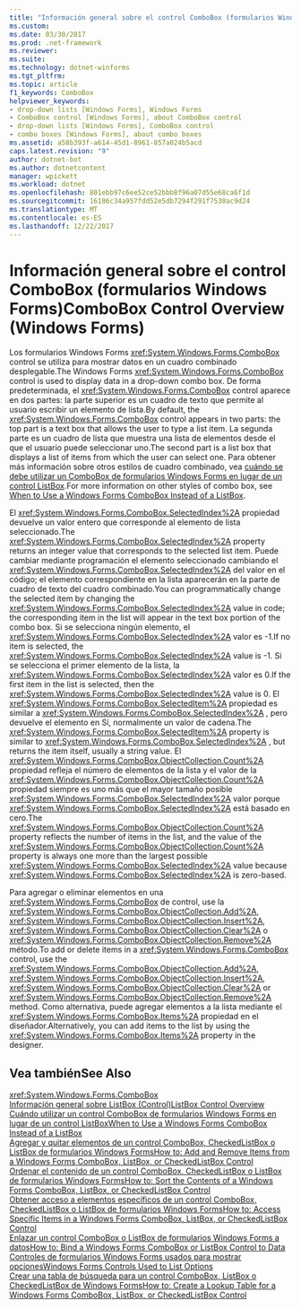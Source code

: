 ```yaml
---
title: "Información general sobre el control ComboBox (formularios Windows Forms)"
ms.custom: 
ms.date: 03/30/2017
ms.prod: .net-framework
ms.reviewer: 
ms.suite: 
ms.technology: dotnet-winforms
ms.tgt_pltfrm: 
ms.topic: article
f1_keywords: ComboBox
helpviewer_keywords:
- drop-down lists [Windows Forms], Windows Forms
- ComboBox control [Windows Forms], about ComboBox control
- drop-down lists [Windows Forms], ComboBox control
- combo boxes [Windows Forms], about combo boxes
ms.assetid: a58b393f-a614-45d1-8961-857a024b5acd
caps.latest.revision: "9"
author: dotnet-bot
ms.author: dotnetcontent
manager: wpickett
ms.workload: dotnet
ms.openlocfilehash: 801ebb97c6ee52ce52bbb8f96a07d55e68ca6f1d
ms.sourcegitcommit: 16186c34a957fdd52e5db7294f291f7530ac9d24
ms.translationtype: MT
ms.contentlocale: es-ES
ms.lasthandoff: 12/22/2017
---
```

# <a name="combobox-control-overview-windows-forms"></a><span data-ttu-id="9cd8f-102">Información general sobre el control ComboBox (formularios Windows Forms)</span><span class="sxs-lookup"><span data-stu-id="9cd8f-102">ComboBox Control Overview (Windows Forms)</span></span>
<span data-ttu-id="9cd8f-103">Los formularios Windows Forms <xref:System.Windows.Forms.ComboBox> control se utiliza para mostrar datos en un cuadro combinado desplegable.</span><span class="sxs-lookup"><span data-stu-id="9cd8f-103">The Windows Forms <xref:System.Windows.Forms.ComboBox> control is used to display data in a drop-down combo box.</span></span> <span data-ttu-id="9cd8f-104">De forma predeterminada, el <xref:System.Windows.Forms.ComboBox> control aparece en dos partes: la parte superior es un cuadro de texto que permite al usuario escribir un elemento de lista.</span><span class="sxs-lookup"><span data-stu-id="9cd8f-104">By default, the <xref:System.Windows.Forms.ComboBox> control appears in two parts: the top part is a text box that allows the user to type a list item.</span></span> <span data-ttu-id="9cd8f-105">La segunda parte es un cuadro de lista que muestra una lista de elementos desde el que el usuario puede seleccionar uno.</span><span class="sxs-lookup"><span data-stu-id="9cd8f-105">The second part is a list box that displays a list of items from which the user can select one.</span></span> <span data-ttu-id="9cd8f-106">Para obtener más información sobre otros estilos de cuadro combinado, vea [cuándo se debe utilizar un ComboBox de formularios Windows Forms en lugar de un control ListBox](../../../../docs/framework/winforms/controls/when-to-use-a-windows-forms-combobox-instead-of-a-listbox.md).</span><span class="sxs-lookup"><span data-stu-id="9cd8f-106">For more information on other styles of combo box, see [When to Use a Windows Forms ComboBox Instead of a ListBox](../../../../docs/framework/winforms/controls/when-to-use-a-windows-forms-combobox-instead-of-a-listbox.md).</span></span>  
  
 <span data-ttu-id="9cd8f-107">El <xref:System.Windows.Forms.ComboBox.SelectedIndex%2A> propiedad devuelve un valor entero que corresponde al elemento de lista seleccionado.</span><span class="sxs-lookup"><span data-stu-id="9cd8f-107">The <xref:System.Windows.Forms.ComboBox.SelectedIndex%2A> property returns an integer value that corresponds to the selected list item.</span></span> <span data-ttu-id="9cd8f-108">Puede cambiar mediante programación el elemento seleccionado cambiando el <xref:System.Windows.Forms.ComboBox.SelectedIndex%2A> del valor en el código; el elemento correspondiente en la lista aparecerán en la parte de cuadro de texto del cuadro combinado.</span><span class="sxs-lookup"><span data-stu-id="9cd8f-108">You can programmatically change the selected item by changing the <xref:System.Windows.Forms.ComboBox.SelectedIndex%2A> value in code; the corresponding item in the list will appear in the text box portion of the combo box.</span></span> <span data-ttu-id="9cd8f-109">Si se selecciona ningún elemento, el <xref:System.Windows.Forms.ComboBox.SelectedIndex%2A> valor es -1.</span><span class="sxs-lookup"><span data-stu-id="9cd8f-109">If no item is selected, the <xref:System.Windows.Forms.ComboBox.SelectedIndex%2A> value is -1.</span></span> <span data-ttu-id="9cd8f-110">Si se selecciona el primer elemento de la lista, la <xref:System.Windows.Forms.ComboBox.SelectedIndex%2A> valor es 0.</span><span class="sxs-lookup"><span data-stu-id="9cd8f-110">If the first item in the list is selected, then the <xref:System.Windows.Forms.ComboBox.SelectedIndex%2A> value is 0.</span></span> <span data-ttu-id="9cd8f-111">El <xref:System.Windows.Forms.ComboBox.SelectedItem%2A> propiedad es similar a <xref:System.Windows.Forms.ComboBox.SelectedIndex%2A> , pero devuelve el elemento en Sí, normalmente un valor de cadena.</span><span class="sxs-lookup"><span data-stu-id="9cd8f-111">The <xref:System.Windows.Forms.ComboBox.SelectedItem%2A> property is similar to <xref:System.Windows.Forms.ComboBox.SelectedIndex%2A> , but returns the item itself, usually a string value.</span></span> <span data-ttu-id="9cd8f-112">El <xref:System.Windows.Forms.ComboBox.ObjectCollection.Count%2A> propiedad refleja el número de elementos de la lista y el valor de la <xref:System.Windows.Forms.ComboBox.ObjectCollection.Count%2A> propiedad siempre es uno más que el mayor tamaño posible <xref:System.Windows.Forms.ComboBox.SelectedIndex%2A> valor porque <xref:System.Windows.Forms.ComboBox.SelectedIndex%2A> está basado en cero.</span><span class="sxs-lookup"><span data-stu-id="9cd8f-112">The <xref:System.Windows.Forms.ComboBox.ObjectCollection.Count%2A> property reflects the number of items in the list, and the value of the <xref:System.Windows.Forms.ComboBox.ObjectCollection.Count%2A> property is always one more than the largest possible <xref:System.Windows.Forms.ComboBox.SelectedIndex%2A> value because <xref:System.Windows.Forms.ComboBox.SelectedIndex%2A> is zero-based.</span></span>  
  
 <span data-ttu-id="9cd8f-113">Para agregar o eliminar elementos en una <xref:System.Windows.Forms.ComboBox> de control, use la <xref:System.Windows.Forms.ComboBox.ObjectCollection.Add%2A>, <xref:System.Windows.Forms.ComboBox.ObjectCollection.Insert%2A>, <xref:System.Windows.Forms.ComboBox.ObjectCollection.Clear%2A> o <xref:System.Windows.Forms.ComboBox.ObjectCollection.Remove%2A> método.</span><span class="sxs-lookup"><span data-stu-id="9cd8f-113">To add or delete items in a <xref:System.Windows.Forms.ComboBox> control, use the <xref:System.Windows.Forms.ComboBox.ObjectCollection.Add%2A>, <xref:System.Windows.Forms.ComboBox.ObjectCollection.Insert%2A>, <xref:System.Windows.Forms.ComboBox.ObjectCollection.Clear%2A> or <xref:System.Windows.Forms.ComboBox.ObjectCollection.Remove%2A> method.</span></span> <span data-ttu-id="9cd8f-114">Como alternativa, puede agregar elementos a la lista mediante el <xref:System.Windows.Forms.ComboBox.Items%2A> propiedad en el diseñador.</span><span class="sxs-lookup"><span data-stu-id="9cd8f-114">Alternatively, you can add items to the list by using the <xref:System.Windows.Forms.ComboBox.Items%2A> property in the designer.</span></span>  
  
## <a name="see-also"></a><span data-ttu-id="9cd8f-115">Vea también</span><span class="sxs-lookup"><span data-stu-id="9cd8f-115">See Also</span></span>  
 <xref:System.Windows.Forms.ComboBox>  
 [<span data-ttu-id="9cd8f-116">Información general sobre ListBox (Control)</span><span class="sxs-lookup"><span data-stu-id="9cd8f-116">ListBox Control Overview</span></span>](../../../../docs/framework/winforms/controls/listbox-control-overview-windows-forms.md)  
 [<span data-ttu-id="9cd8f-117">Cuándo utilizar un control ComboBox de formularios Windows Forms en lugar de un control ListBox</span><span class="sxs-lookup"><span data-stu-id="9cd8f-117">When to Use a Windows Forms ComboBox Instead of a ListBox</span></span>](../../../../docs/framework/winforms/controls/when-to-use-a-windows-forms-combobox-instead-of-a-listbox.md)  
 [<span data-ttu-id="9cd8f-118">Agregar y quitar elementos de un control ComboBox, CheckedListBox o ListBox de formularios Windows Forms</span><span class="sxs-lookup"><span data-stu-id="9cd8f-118">How to: Add and Remove Items from a Windows Forms ComboBox, ListBox, or CheckedListBox Control</span></span>](../../../../docs/framework/winforms/controls/add-and-remove-items-from-a-wf-combobox.md)  
 [<span data-ttu-id="9cd8f-119">Ordenar el contenido de un control ComboBox, CheckedListBox o ListBox de formularios Windows Forms</span><span class="sxs-lookup"><span data-stu-id="9cd8f-119">How to: Sort the Contents of a Windows Forms ComboBox, ListBox, or CheckedListBox Control</span></span>](../../../../docs/framework/winforms/controls/sort-the-contents-of-a-wf-combobox-listbox-or-checkedlistbox-control.md)  
 [<span data-ttu-id="9cd8f-120">Obtener acceso a elementos específicos de un control ComboBox, CheckedListBox o ListBox de formularios Windows Forms</span><span class="sxs-lookup"><span data-stu-id="9cd8f-120">How to: Access Specific Items in a Windows Forms ComboBox, ListBox, or CheckedListBox Control</span></span>](../../../../docs/framework/winforms/controls/access-specific-items-in-a-wf-combobox-listbox-or-checkedlistbox.md)  
 [<span data-ttu-id="9cd8f-121">Enlazar un control ComboBox o ListBox de formularios Windows Forms a datos</span><span class="sxs-lookup"><span data-stu-id="9cd8f-121">How to: Bind a Windows Forms ComboBox or ListBox Control to Data</span></span>](../../../../docs/framework/winforms/controls/how-to-bind-a-windows-forms-combobox-or-listbox-control-to-data.md)  
 [<span data-ttu-id="9cd8f-122">Controles de formularios Windows Forms usados para mostrar opciones</span><span class="sxs-lookup"><span data-stu-id="9cd8f-122">Windows Forms Controls Used to List Options</span></span>](../../../../docs/framework/winforms/controls/windows-forms-controls-used-to-list-options.md)  
 [<span data-ttu-id="9cd8f-123">Crear una tabla de búsqueda para un control ComboBox, ListBox o CheckedListBox de Windows Forms</span><span class="sxs-lookup"><span data-stu-id="9cd8f-123">How to: Create a Lookup Table for a Windows Forms ComboBox, ListBox, or CheckedListBox Control</span></span>](../../../../docs/framework/winforms/controls/create-a-lookup-table-for-a-wf-combobox-listbox.md)
